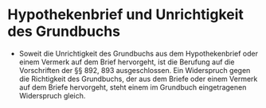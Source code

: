 # Hypothekenbrief und Unrichtigkeit des Grundbuchs

- Soweit die Unrichtigkeit des Grundbuchs aus dem Hypothekenbrief oder einem Vermerk auf dem Brief hervorgeht, ist die Berufung auf die Vorschriften der §§ 892, 893 ausgeschlossen. Ein Widerspruch gegen die Richtigkeit des Grundbuchs, der aus dem Briefe oder einem Vermerk auf dem Briefe hervorgeht, steht einem im Grundbuch eingetragenen Widerspruch gleich.

